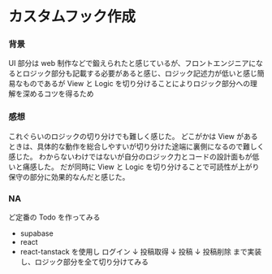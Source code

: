 # カスタムフック作成

### 背景

UI 部分は web 制作などで鍛えられたと感じているが、フロントエンジニアになるとロジック部分も記載する必要があると感じ、ロジック記述力が低いと感じ簡易なものであるが View と Logic を切り分けることによりロジック部分への理解を深めるコツを得るため

### 感想

これぐらいのロジックの切り分けでも難しく感じた。
どこがかは View があるときは、具体的な動作を総合しやすいが切り分けた途端に裏側になるので難しく感じた。
わからないわけではないが自分のロジック力とコードの設計面もが低いと痛感した。
だが同時に View と Logic を切り分けることで可読性が上がり保守の部分に効果的なんだと感じた。

### NA

ど定番の Todo を作ってみる

- supabase
- react
- react-tanstack
  を使用し
  ログイン
  ↓
  投稿取得
  ↓
  投稿
  ↓
  投稿削除
  まで実装し、ロジック部分を全て切り分けてみる
